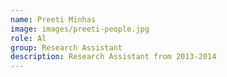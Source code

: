 ```yaml
---
name: Preeti Minhas
image: images/preeti-people.jpg
role: Al
group: Research Assistant
description: Research Assistant from 2013-2014
---
```

